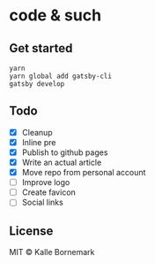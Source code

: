# code & such

## Get started
```
yarn
yarn global add gatsby-cli
gatsby develop
```

## Todo
- [X] Cleanup
- [X] Inline pre
- [X] Publish to github pages
- [X] Write an actual article
- [X] Move repo from personal account
- [ ] Improve logo
- [ ] Create favicon
- [ ] Social links

## License

MIT © Kalle Bornemark
